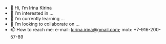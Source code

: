 - 👋 Hi, I’m Irina Kirina
- 👀 I’m interested in ...
- 🌱 I’m currently learning ...
- 💞️ I’m looking to collaborate on ...
- 📫 How to reach me: e-mail: kirina.irina@gmail.com; mob: +7-916-200-57-89
<!---
IKirina/IKirina is a ✨ special ✨ repository because its `README.md` (this file) appears on your GitHub profile.
You can click the Preview link to take a look at your changes.
--->
